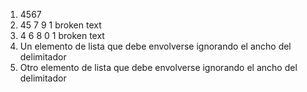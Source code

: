 1. 4567
1. 45 7 9 1 broken text
1. 4 6 8 0 1 broken text
1. Un elemento de lista que debe envolverse ignorando el ancho del delimitador
1. Otro elemento de lista que debe envolverse ignorando el ancho del delimitador
